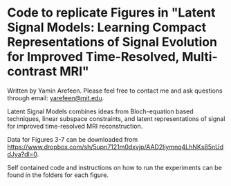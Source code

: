 # Code to replicate Figures in "Latent Signal Models: Learning Compact Representations of Signal Evolution for Improved Time-Resolved, Multi-contrast MRI"

Written by Yamin Arefeen.  Please feel free to contact me and ask questions through email: yarefeen@mit.edu.

Latent Signal Models combines ideas from Bloch-equation based techniques, linear subspace constraints, and latent representations of signal for improved time-resolved MRI reconstruction.

Data for Figures 3-7 can be downloaded from https://www.dropbox.com/sh/5upn7121m0dxvjp/AAD2liymnq4LhNKs85nUddJya?dl=0.

Self contained code and instructions on how to run the experiments can be found in the folders for each figure.
